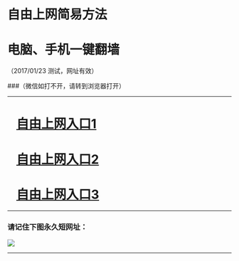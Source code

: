 # 自由上网简易方法

# 电脑、手机一键翻墙

（2017/01/23 测试，网址有效）

###（微信如打不开，请转到浏览器打开）

***


# &nbsp;&nbsp; <a href="http://fqtz-2511.fq1001.com/?uid=1 " target="_blank">自由上网入口1</a>
# &nbsp;&nbsp; <a href="http://fqtz-2512.fq1001.com/?uid=2 " target="_blank">自由上网入口2</a>
# &nbsp;&nbsp; <a href="https://github.com/ogate/ogate/blob/master/README.md?0123" target="_blank">自由上网入口3</a>
***

### 请记住下图永久短网址：

<img src="https://camo.githubusercontent.com/df93130ac57183af22f52e4d0f5607f3e3c6cdb2/687474703a2f2f66712d313030312e6671313030332e696e666f2f7069632f796a66712d32303137303131396f6b2e706e67" /> 


***

